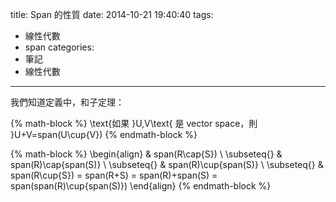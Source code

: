 title: Span 的性質
date: 2014-10-21 19:40:40
tags:
- 線性代數
- span
categories:
- 筆記
- 線性代數
---

我們知道定義中，和子定理：

{% math-block %}
\text{如果 }U,V\text{ 是 vector space，則 }U+V=span(U\cup{V})
{% endmath-block %}

{% math-block %}
\begin{align}
& span(R\cap{S}) \\
\subseteq{} & span(R)\cap{span(S)} \\
\subseteq{} & span(R)\cup{span(S)} \\
\subseteq{} & span(R\cup{S}) = span(R+S) = span(R)+span(S) = span(span(R)\cup{span(S)})
\end{align}
{% endmath-block %}